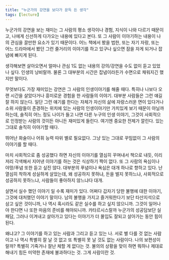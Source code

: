 ```yaml
---
title: "누군가의 강연을 보다가 문득 든 생각"
tags: [lecture]
---
```


누군가의 강연을 보는 재미는 그 사람의 평소 생각이나 경험, 지식이 나와 다르기 때문이고, 나에게 신선하게 다가오는 내용에 있다고 본다. 또 그 사람이 이야기하는 내용이 나의 관심을 끌만한 요소가 있기 때문이다. 어느 책에서 봤을 법한, 또는 자기 자랑, 또는 어느 드라마에서 봤던 그런 줄거리의 이야기를 하고 있구나 싶으면 잠을 자게 되거나 잡념에 빠지게 된다. 

생각해보면 살아오면서 얼마나 관심 1도 없는 내용의 강의/강연을 수도 없이 듣고 있었나 싶다. 인생의 낭비랄까. 물론 그 대부분의 시간은 잡념이라든가 수면으로 채워지긴 했지만 말이다.

무엇보다도 가장 재미있는 강연은 그 사람의 인생이야기를 해줄 때다. 특히나 나보다 오랜 시간을 살았다거나 흥미로운 경험을 한 사람들의 이야기. 대부분 사람들은 그런 얘길 잘 하지 않는다. 일단 그런 얘기를 한다는 자체가 자신의 삶에 자랑스러운 면이 있다거나 소위 사람들이 존경하는 위치에 있는 사람의 인생이야기만 가치있게 보기 때문이 아닐까 하는데, 솔직히 어느 정도 나이가 들고 나면 다른 누구의 인생 이야기, 그것이 사회적으로 인정받는 사람의 것이든 아니든 재미있게 들린다. 여기엔 중요한 전제가 깔린다. 있는 그대로 솔직히 이야기할 때다. 

뛰어난 화술이나 어휘 능력 따위 별로 필요없다. 그냥 있는 그대로 꾸밈없이 그 사람의 이야기를 할 때다. 

마치 사회적으로 좀 성공했다 하면 자신의 이야기를 열심히 꾸며내서 책으로 내듯, 이리 저리 각색해서 지어낸 이야기를 하는 것은 식상하기 짝이 없다. 또 그 사람의 욕심이나 야망/푸념 또한 듣고 싶진 않다. 대부분의 푸념이나 욕심은 대개 하나로 향하고 있다. 난 열심히 착하게 성실하게 살았는데, 왜 성공하지 못하냐, 돈을 벌지 못하느냐, 사회적으로 성공하지 못하느냐, 사람들이 좋아하지 않느냐다 대개. 

살면서 실수 했던 이야기 일 수록 재미가 있다. 어쩌다 갑자기 당한 불행에 대한 이야기, 그것에 대처했던 이야기 말이다. 남의 불행을 가지고 즐거워한다기 보단 타산지석으로 삼고 싶은 것이니까, 나 역시 혹시라도 같은 실수를 하고 싶지 않으니까. 그것이 일어나야 한다면 나 또한 마음의 준비를 해야되니까. 카타르시스랄까 누군가의 성공담보단 실패담, 그러나 이겨내고 살아가고 있다는 이야기가 더 몰입도 잘되고 살아가는 동안 힘이 된다.

왜냐고? 그 이야기를 하고 있는 사람과 그리고 듣고 있는 나. 서로 별 다를 것 없는 사람이고 나 역시 특별히 잘 날 것 없고 또 특별히 못 날 것도 없는 사람이다. 나의 보편성이랄까? 특별히 기죽거나 잘난 체할 게 없다는 것. 불의의 상황을 맞이 하면 뭐하나 제대로 해내기 힘든 미약한 존재에 불과하다는 것. 그게 사람이란 것. 

